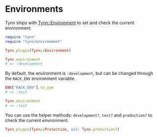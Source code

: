 # Environments

Tynn ships with [Tynn::Environment][environment] to set and check
the current environment.

```ruby
require "tynn"
require "tynn/environment"

Tynn.plugin(Tynn::Environment)

Tynn.environment
# => :development
```

By default, the environment is `:development`, but can be changed through
the `RACK_ENV` environment variable.

```ruby
ENV["RACK_ENV"].to_sym
# => :test

Tynn.environment
# => :test
```

You can use the helper methods: `development?`, `test?` and `production?`
to check the current environment.

```ruby
Tynn.plugin(Tynn::Protection, ssl: Tynn.production?)
```

[environment]: /api/Tynn-Environment.html
